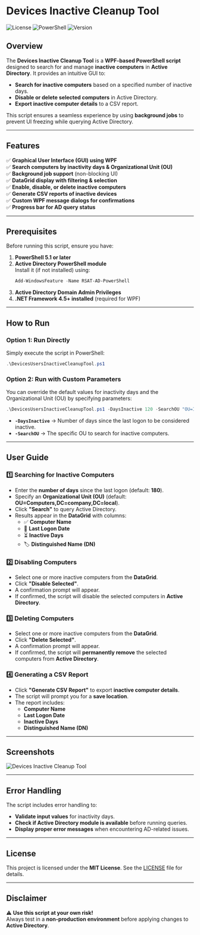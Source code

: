 
# Devices Inactive Cleanup Tool

![License](https://img.shields.io/badge/license-MIT-blue.svg)
![PowerShell](https://img.shields.io/badge/powershell-5.1%2B-blue.svg)
![Version](https://img.shields.io/badge/version-1.0-green.svg)

## Overview
The **Devices Inactive Cleanup Tool** is a **WPF-based PowerShell script** designed to search for and manage **inactive computers** in **Active Directory**. It provides an intuitive GUI to:
- **Search for inactive computers** based on a specified number of inactive days.
- **Disable or delete selected computers** in Active Directory.
- **Export inactive computer details** to a CSV report.

This script ensures a seamless experience by using **background jobs** to prevent UI freezing while querying Active Directory.

---

## Features
✅ **Graphical User Interface (GUI) using WPF**  
✅ **Search computers by inactivity days & Organizational Unit (OU)**  
✅ **Background job support** (non-blocking UI)  
✅ **DataGrid display with filtering & selection**  
✅ **Enable, disable, or delete inactive computers**  
✅ **Generate CSV reports of inactive devices**  
✅ **Custom WPF message dialogs for confirmations**  
✅ **Progress bar for AD query status**  

---

## Prerequisites
Before running this script, ensure you have:
1. **PowerShell 5.1 or later**
2. **Active Directory PowerShell module**  
   Install it (if not installed) using:
   ```powershell
   Add-WindowsFeature -Name RSAT-AD-PowerShell
   ```
3. **Active Directory Domain Admin Privileges**
4. **.NET Framework 4.5+ installed** (required for WPF)

---

## How to Run
### **Option 1: Run Directly**
Simply execute the script in PowerShell:
```powershell
.\DevicesUsersInactiveCleanupTool.ps1
```

### **Option 2: Run with Custom Parameters**
You can override the default values for inactivity days and the Organizational Unit (OU) by specifying parameters:
```powershell
.\DevicesUsersInactiveCleanupTool.ps1 -DaysInactive 120 -SearchOU "OU=IT,DC=company,DC=local"
```
- **`-DaysInactive`** → Number of days since the last logon to be considered inactive.
- **`-SearchOU`** → The specific OU to search for inactive computers.

---

## User Guide
### 1️⃣ **Searching for Inactive Computers**
- Enter the **number of days** since the last logon (default: **180**).
- Specify an **Organizational Unit (OU)** (default: **OU=Computers,DC=company,DC=local**).
- Click **"Search"** to query Active Directory.
- Results appear in the **DataGrid** with columns:
  - ✅ **Computer Name**
  - 📅 **Last Logon Date**
  - ⏳ **Inactive Days**
  - 🏷 **Distinguished Name (DN)**

### 2️⃣ **Disabling Computers**
- Select one or more inactive computers from the **DataGrid**.
- Click **"Disable Selected"**.
- A confirmation prompt will appear.
- If confirmed, the script will disable the selected computers in **Active Directory**.

### 3️⃣ **Deleting Computers**
- Select one or more inactive computers from the **DataGrid**.
- Click **"Delete Selected"**.
- A confirmation prompt will appear.
- If confirmed, the script will **permanently remove** the selected computers from **Active Directory**.

### 4️⃣ **Generating a CSV Report**
- Click **"Generate CSV Report"** to export **inactive computer details**.
- The script will prompt you for a **save location**.
- The report includes:
  - **Computer Name**
  - **Last Logon Date**
  - **Inactive Days**
  - **Distinguished Name (DN)**

---

## Screenshots
![Devices Inactive Cleanup Tool](https://via.placeholder.com/750x400?text=Screenshot+Placeholder)

---

## Error Handling
The script includes error handling to:
- **Validate input values** for inactivity days.
- **Check if Active Directory module is available** before running queries.
- **Display proper error messages** when encountering AD-related issues.

---

## License
This project is licensed under the **MIT License**. See the [LICENSE](LICENSE) file for details.

---

## Disclaimer
⚠ **Use this script at your own risk!**  
Always test in a **non-production environment** before applying changes to **Active Directory**.
